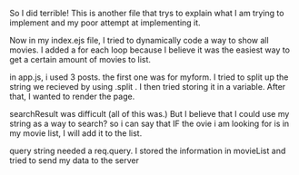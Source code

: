 So I did terrible!
This is another file that trys to explain what I am trying to implement and my poor attempt at implementing it. 

Now in my index.ejs file, I tried to dynamically code a way to show all movies. I added a for each loop because I believe it was the easiest way to get a certain amount of movies to list.

in app.js, i used 3 posts. the first one was for myform. I tried to split up the string we recieved by using .split . I then tried storing it in a variable. After that, I wanted to render the page.

searchResult was difficult (all of this was.) But I believe that I could use my string as a way to search? so i can say that IF the ovie i am looking for is in my movie list, I will add it to the list.

query string needed a req.query. I stored the information in movieList and tried to send my data to the server

